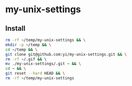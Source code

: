 my-unix-settings
================

## Install

```bash
rm -rf ~/temp/my-unix-settings && \
mkdir -p ~/temp && \
cd ~/temp && \
git clone git@github.com:yi/my-unix-settings.git && \
rm -rf ~/.gif && \ 
mv ./my-unix-settings/.git ~ && \
cd ~ && \
git reset --hard HEAD && \
rm -rf ~/temp/my-unix-settings
```
